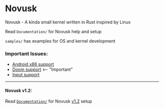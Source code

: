 # Novusk
Novusk - A kinda small kernel written in Rust inspired by Linux

Read ``Documentation/`` for Novusk help and setup

``samples/`` has examples for OS and kernel development

### Important Issues:

- [Android x86 support](https://github.com/NathanMcMillan54/novusk/issues/11)
- [Doom support](https://github.com/NathanMcMillan54/novusk/issues/9) <-- "Important"
- [Input support](https://github.com/NathanMcMillan54/novusk/issues/10)

---

#### Novusk v1.2:

Read [``Documentation/``](https://github.com/NathanMcMillan54/novusk/tree/v1.2/Documentation) for Novusk 
[v1.2](https://github.com/NathanMcMillan54/novusk/releases/tag/v1.2) setup
